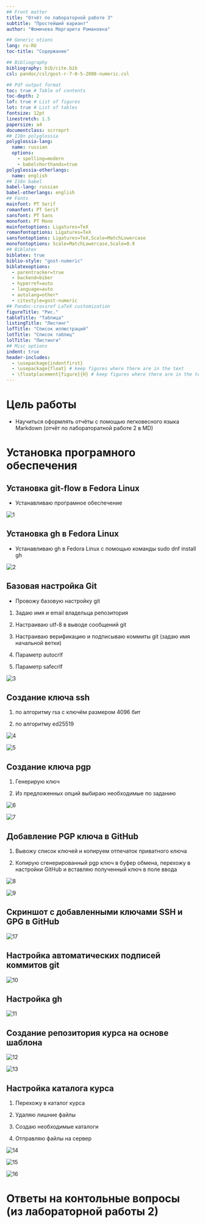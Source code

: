 ```yaml
---
## Front matter
title: "Отчёт по лабораторной работе 3"
subtitle: "Простейший вариант"
author: "Фомичева Маргарита Романовна"

## Generic otions
lang: ru-RU
toc-title: "Содержание"

## Bibliography
bibliography: bib/cite.bib
csl: pandoc/csl/gost-r-7-0-5-2008-numeric.csl

## Pdf output format
toc: true # Table of contents
toc-depth: 2
lof: true # List of figures
lot: true # List of tables
fontsize: 12pt
linestretch: 1.5
papersize: a4
documentclass: scrreprt
## I18n polyglossia
polyglossia-lang:
  name: russian
  options:
	- spelling=modern
	- babelshorthands=true
polyglossia-otherlangs:
  name: english
## I18n babel
babel-lang: russian
babel-otherlangs: english
## Fonts
mainfont: PT Serif
romanfont: PT Serif
sansfont: PT Sans
monofont: PT Mono
mainfontoptions: Ligatures=TeX
romanfontoptions: Ligatures=TeX
sansfontoptions: Ligatures=TeX,Scale=MatchLowercase
monofontoptions: Scale=MatchLowercase,Scale=0.9
## Biblatex
biblatex: true
biblio-style: "gost-numeric"
biblatexoptions:
  - parentracker=true
  - backend=biber
  - hyperref=auto
  - language=auto
  - autolang=other*
  - citestyle=gost-numeric
## Pandoc-crossref LaTeX customization
figureTitle: "Рис."
tableTitle: "Таблица"
listingTitle: "Листинг"
lofTitle: "Список иллюстраций"
lotTitle: "Список таблиц"
lolTitle: "Листинги"
## Misc options
indent: true
header-includes:
  - \usepackage{indentfirst}
  - \usepackage{float} # keep figures where there are in the text
  - \floatplacement{figure}{H} # keep figures where there are in the text
---
```


# Цель работы

- Научиться оформлять отчёты с помощью легковесного языка Markdown (отчёт по лабораторатной работе 2 в MD)

# Установка програмного обеспечения 
## Установка git-flow в Fedora Linux

- Устанавливаю програмное обеспечение

![1](2.png)

## Установка gh в Fedora Linux

- Устанавливаю gh в Fedora Linux с помощью команды sudo dnf install gh

![2](55.png)

## Базовая настройка Git

- Провожу базовую настройку git

1. Задаю имя и email владельца репозитория

2. Настраиваю utf-8 в выводе сообщений git

3. Настраиваю верификацию и подписываю коммиты git (задаю имя начальной ветки)

4. Параметр autocrlf

5. Параметр safecrlf

![3](56.png)

## Создание ключа ssh

1. по алгоритму rsa с ключём размером 4096 бит

2. по алгоритму ed25519

![4](57.png)

![5](58.png)

## Создание ключа pgp

1. Генерирую ключ

2. Из предложенных опций выбираю необходимые по заданию

![6](60.png)

![7](61.png)

## Добавление PGP ключа в GitHub

1. Вывожу список ключей и копируем отпечаток приватного ключа

2. Копирую сгенерированный pgp ключ в буфер обмена, перехожу в настройки  GitHub и вставляю полученный ключ в поле ввода

![8](65.png)

![9](8.png)

## Скриншот с добавленными ключами SSH и GPG в GitHub
![17](80.png)

## Настройка автоматических подписей коммитов git

![10](67.png)

## Настройка gh

![11](69.png)

## Создание репозитория курса на основе шаблона
![12](70.png)

![13](71.png)

## Настройка каталога курса 

1. Перехожу в каталог курса

2. Удаляю лишние файлы

3. Создаю необходимые каталоги

4. Отправляю файлы на сервер

![14](75.png)

![15](11.png)

![16](14.png)

# Ответы на контольные вопросы (из лабораторной работы 2)
